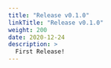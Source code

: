 ```yaml
---
title: "Release v0.1.0"
linkTitle: "Release v0.1.0"
weight: 200
date: 2020-12-24
description: >
  First Release!
---
```

